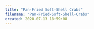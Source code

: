 ```yaml
---
title: "Pan-Fried Soft-Shell Crabs"
filename: "Pan-Fried-Soft-Shell-Crabs"
created: 2020-07-13 18:59:08
---
```

